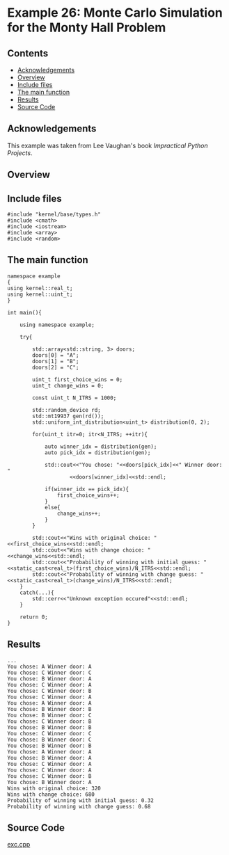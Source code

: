 # Example 26: Monte Carlo Simulation for the Monty Hall Problem

## Contents

* [Acknowledgements](#acknowledgements) 
* [Overview](#overview) 
* [Include files](#include_files)
* [The main function](#m_func)
* [Results](#results)
* [Source Code](#source_code)

## <a name="acknowledgements"></a> Acknowledgements
This example was taken from Lee Vaughan's book _Impractical Python Projects_.
## <a name="overview"></a> Overview

## <a name="include_files"></a> Include files

```
#include "kernel/base/types.h"
#include <cmath>
#include <iostream>
#include <array>
#include <random>

```

## <a name="m_func"></a> The main function

```
namespace example
{
using kernel::real_t;
using kernel::uint_t;
}

int main(){

    using namespace example;

    try{

        std::array<std::string, 3> doors;
        doors[0] = "A";
        doors[1] = "B";
        doors[2] = "C";

        uint_t first_choice_wins = 0;
        uint_t change_wins = 0;

        const uint_t N_ITRS = 1000;

        std::random_device rd;
        std::mt19937 gen(rd());
        std::uniform_int_distribution<uint_t> distribution(0, 2);

        for(uint_t itr=0; itr<N_ITRS; ++itr){

            auto winner_idx = distribution(gen);
            auto pick_idx = distribution(gen);

            std::cout<<"You chose: "<<doors[pick_idx]<<" Winner door: "
                    <<doors[winner_idx]<<std::endl;

            if(winner_idx == pick_idx){
                first_choice_wins++;
            }
            else{
                change_wins++;
            }
        }

        std::cout<<"Wins with original choice: "<<first_choice_wins<<std::endl;
        std::cout<<"Wins with change choice: "<<change_wins<<std::endl;
        std::cout<<"Probability of winning with initial guess: "<<static_cast<real_t>(first_choice_wins)/N_ITRS<<std::endl;
        std::cout<<"Probability of winning with change guess: "<<static_cast<real_t>(change_wins)/N_ITRS<<std::endl;
    }
    catch(...){
        std::cerr<<"Unknown exception occured"<<std::endl;
    }

    return 0;
}
```

## <a name="results"></a> Results

```
...
You chose: A Winner door: A
You chose: C Winner door: C
You chose: B Winner door: A
You chose: C Winner door: A
You chose: C Winner door: B
You chose: C Winner door: A
You chose: A Winner door: A
You chose: B Winner door: B
You chose: B Winner door: C
You chose: C Winner door: B
You chose: B Winner door: B
You chose: C Winner door: C
You chose: B Winner door: C
You chose: B Winner door: B
You chose: A Winner door: A
You chose: B Winner door: A
You chose: C Winner door: A
You chose: C Winner door: A
You chose: C Winner door: B
You chose: B Winner door: A
Wins with original choice: 320
Wins with change choice: 680
Probability of winning with initial guess: 0.32
Probability of winning with change guess: 0.68
```

## <a name="source_code"></a> Source Code

<a href="../exe.cpp">exc.cpp</a>




